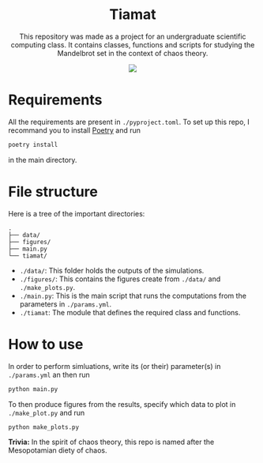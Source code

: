 <h1 align="center"> Tiamat </h1>
<p align="center">
This repository was made as a project for an undergraduate scientific computing class.
It contains classes, functions and scripts for studying the Mandelbrot set in the context of chaos theory.
</p>
<p align="center">
<img src="https://img.shields.io/badge/python-3670A0?style=for-the-badge&logo=python&logoColor=ffdd54">
</p>

# Requirements

All the requirements are present in `./pyproject.toml`. To set up this repo, I recommand you to install [Poetry](https://python-poetry.org/) and run

```bash
poetry install
```

in the main directory.

# File structure

Here is a tree of the important directories:

```
.
├── data/
├── figures/
├── main.py
└── tiamat/
```

- `./data/`: This folder holds the outputs of the simulations.
- `./figures/`: This contains the figures create from `./data/` and `./make_plots.py`.
- `./main.py`: This is the main script that runs the computations from the parameters in `./params.yml`.
- `./tiamat`: The module that defines the required class and functions.

# How to use

In order to perform simluations, write its (or their) parameter(s) in `./params.yml` an then run

```bash
python main.py
```

To then produce figures from the results, specify which data to plot in `./make_plot.py` and run

```bash
python make_plots.py
```


**Trivia:** In the spirit of chaos theory, this repo is named after the Mesopotamian diety of chaos.